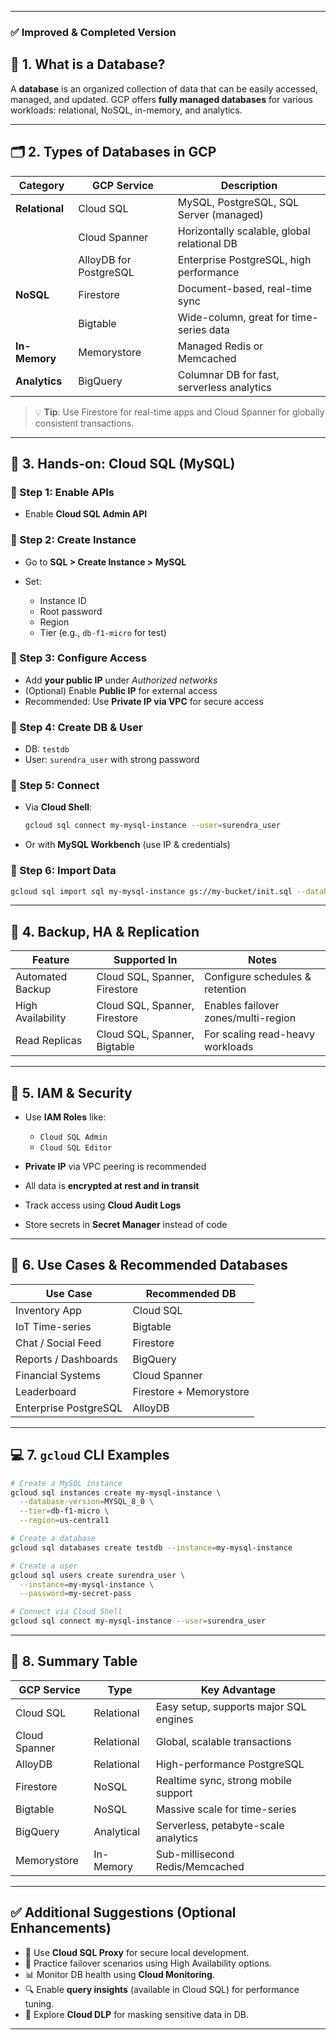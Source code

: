 
---

### ✅ Improved & Completed Version

## 📘 1. What is a Database?

A **database** is an organized collection of data that can be easily accessed, managed, and updated. GCP offers **fully managed databases** for various workloads: relational, NoSQL, in-memory, and analytics.

---

## 🗂️ 2. Types of Databases in GCP

| Category       | GCP Service            | Description                                 |
| -------------- | ---------------------- | ------------------------------------------- |
| **Relational** | Cloud SQL              | MySQL, PostgreSQL, SQL Server (managed)     |
|                | Cloud Spanner          | Horizontally scalable, global relational DB |
|                | AlloyDB for PostgreSQL | Enterprise PostgreSQL, high performance     |
| **NoSQL**      | Firestore              | Document-based, real-time sync              |
|                | Bigtable               | Wide-column, great for time-series data     |
| **In-Memory**  | Memorystore            | Managed Redis or Memcached                  |
| **Analytics**  | BigQuery               | Columnar DB for fast, serverless analytics  |

> 💡 **Tip**: Use Firestore for real-time apps and Cloud Spanner for globally consistent transactions.

---

## 🧪 3. Hands-on: Cloud SQL (MySQL)

### 🔹 Step 1: Enable APIs

* Enable **Cloud SQL Admin API**

### 🔹 Step 2: Create Instance

* Go to **SQL > Create Instance > MySQL**
* Set:

  * Instance ID
  * Root password
  * Region
  * Tier (e.g., `db-f1-micro` for test)

### 🔹 Step 3: Configure Access

* Add **your public IP** under *Authorized networks*
* (Optional) Enable **Public IP** for external access
* Recommended: Use **Private IP via VPC** for secure access

### 🔹 Step 4: Create DB & User

* DB: `testdb`
* User: `surendra_user` with strong password

### 🔹 Step 5: Connect

* Via **Cloud Shell**:

  ```bash
  gcloud sql connect my-mysql-instance --user=surendra_user
  ```
* Or with **MySQL Workbench** (use IP & credentials)

### 🔹 Step 6: Import Data

```bash
gcloud sql import sql my-mysql-instance gs://my-bucket/init.sql --database=testdb
```

---

## 🔄 4. Backup, HA & Replication

| Feature           | Supported In                  | Notes                               |
| ----------------- | ----------------------------- | ----------------------------------- |
| Automated Backup  | Cloud SQL, Spanner, Firestore | Configure schedules & retention     |
| High Availability | Cloud SQL, Spanner, Firestore | Enables failover zones/multi-region |
| Read Replicas     | Cloud SQL, Spanner, Bigtable  | For scaling read-heavy workloads    |

---

## 🔐 5. IAM & Security

* Use **IAM Roles** like:

  * `Cloud SQL Admin`
  * `Cloud SQL Editor`
* **Private IP** via VPC peering is recommended
* All data is **encrypted at rest and in transit**
* Track access using **Cloud Audit Logs**
* Store secrets in **Secret Manager** instead of code

---

## 📌 6. Use Cases & Recommended Databases

| Use Case              | Recommended DB          |
| --------------------- | ----------------------- |
| Inventory App         | Cloud SQL               |
| IoT Time-series       | Bigtable                |
| Chat / Social Feed    | Firestore               |
| Reports / Dashboards  | BigQuery                |
| Financial Systems     | Cloud Spanner           |
| Leaderboard           | Firestore + Memorystore |
| Enterprise PostgreSQL | AlloyDB                 |

---

## 💻 7. `gcloud` CLI Examples

```bash
# Create a MySQL instance
gcloud sql instances create my-mysql-instance \
  --database-version=MYSQL_8_0 \
  --tier=db-f1-micro \
  --region=us-central1

# Create a database
gcloud sql databases create testdb --instance=my-mysql-instance

# Create a user
gcloud sql users create surendra_user \
  --instance=my-mysql-instance \
  --password=my-secret-pass

# Connect via Cloud Shell
gcloud sql connect my-mysql-instance --user=surendra_user
```

---

## 🧾 8. Summary Table

| GCP Service   | Type       | Key Advantage                          |
| ------------- | ---------- | -------------------------------------- |
| Cloud SQL     | Relational | Easy setup, supports major SQL engines |
| Cloud Spanner | Relational | Global, scalable transactions          |
| AlloyDB       | Relational | High-performance PostgreSQL            |
| Firestore     | NoSQL      | Realtime sync, strong mobile support   |
| Bigtable      | NoSQL      | Massive scale for time-series          |
| BigQuery      | Analytical | Serverless, petabyte-scale analytics   |
| Memorystore   | In-Memory  | Sub-millisecond Redis/Memcached        |

---

## ✅ Additional Suggestions (Optional Enhancements)

* 🔄 Use **Cloud SQL Proxy** for secure local development.
* 🧪 Practice failover scenarios using High Availability options.
* 📊 Monitor DB health using **Cloud Monitoring**.
* 🔍 Enable **query insights** (available in Cloud SQL) for performance tuning.
* 🔐 Explore **Cloud DLP** for masking sensitive data in DB.

---

